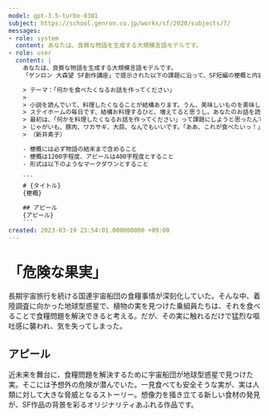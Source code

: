 ```yaml
---
model: gpt-3.5-turbo-0301
subject: https://school.genron.co.jp/works/sf/2020/subjects/7/
messages:
- role: system
  content: あなたは、良質な物語を生成する大規模言語モデルです。
- role: user
  content: |
    あなたは、良質な物語を生成する大規模言語モデルです。
    「ゲンロン 大森望 SF創作講座」で提示された以下の課題に沿って、SF短編の梗概と内容に関するアピールを書いてください。

    > テーマ：「何かを食べたくなるお話を作ってください」
    >
    > 小説を読んでいて、料理したくなることが結構あります。うん、美味しいものを美味しそうに描く、これ、もしできたなら、作家としてすっごい強み。何たって食事は毎日絶対とらなきゃいけないものだし、本能に直結してるし、万人が毎日やってることだから、嘘が通用しない。（ま、ＳＦですから、今はない食材を使ったっていいんですけどね。）
    > ステイホームの毎日です、結構お料理するひと、増えてると思うし。あなたのお話を読んで、「うおお、ゴーヤ、料理したいっ！」「長ネギだ！今日は晩御飯に絶対長ネギを食べるんだっ！」って思うひとがいたら、素敵じゃないですか？
    > 最初は、「何かを料理したくなるお話を作ってください」って課題にしようと思ったんですが、受講生には料理しないひともいるかも知れない。だから、“食べたくなる”に条件を緩和しました。
    > じゃがいも、豚肉、ワカサギ、大蒜、なんでもいいです。「ああ、これが食べたいっ！」って思えるお話を書いてみてください。
    > （新井素子）

    - 梗概には必ず物語の結末まで含めること
    - 梗概は1200字程度、アピールは400字程度とすること
    - 形式は以下のようなマークダウンとすること

    ```
    # {タイトル}
    {梗概}

    ## アピール
    {アピール}
    ```
created: 2023-03-19 23:54:01.000000000 +09:00
---
```

# 「危険な果実」
長期宇宙旅行を続ける国連宇宙船団の食糧事情が深刻化していた。そんな中、着陸調査に向かった地球型惑星で、植物の実を見つけた乗組員たちは、それを食べることで食糧問題を解決できると考える。だが、その実に触れるだけで猛烈な嘔吐感に襲われ、気を失ってしまった。

## アピール
近未来を舞台に、食糧問題を解決するために宇宙船団が地球型惑星で見つけた実。そこには予想外の危険が潜んでいた。一見食べても安全そうな実が、実は人類に対して大きな脅威となるストーリー。想像力を掻き立てる新しい食材の発見が、SF作品の背景を彩るオリジナリティあふれる作品です。
